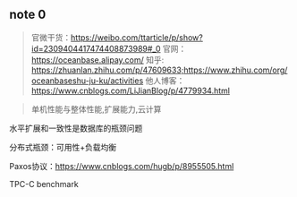 ## note 0

> 官微干货：https://weibo.com/ttarticle/p/show?id=2309404417474408873989#_0
> 官网： https://oceanbase.alipay.com/
> 知乎: https://zhuanlan.zhihu.com/p/47609633;https://www.zhihu.com/org/oceanbaseshu-ju-ku/activities
> 他人博客：https://www.cnblogs.com/LiJianBlog/p/4779934.html

> 单机性能与整体性能,扩展能力,云计算

水平扩展和一致性是数据库的瓶颈问题

分布式瓶颈：可用性+负载均衡

Paxos协议：https://www.cnblogs.com/hugb/p/8955505.html

TPC-C benchmark

